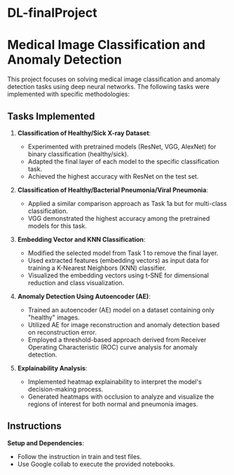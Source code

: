 # DL-finalProject
# Medical Image Classification and Anomaly Detection

This project focuses on solving medical image classification and anomaly detection tasks using deep neural networks. The following tasks were implemented with specific methodologies:

## Tasks Implemented

1. **Classification of Healthy/Sick X-ray Dataset**:
   - Experimented with pretrained models (ResNet, VGG, AlexNet) for binary classification (healthy/sick).
   - Adapted the final layer of each model to the specific classification task.
   - Achieved the highest accuracy with ResNet on the test set.

2. **Classification of Healthy/Bacterial Pneumonia/Viral Pneumonia**:
   - Applied a similar comparison approach as Task 1a but for multi-class classification.
   - VGG demonstrated the highest accuracy among the pretrained models for this task.

3. **Embedding Vector and KNN Classification**:
   - Modified the selected model from Task 1 to remove the final layer.
   - Used extracted features (embedding vectors) as input data for training a K-Nearest Neighbors (KNN) classifier.
   - Visualized the embedding vectors using t-SNE for dimensional reduction and class visualization.

4. **Anomaly Detection Using Autoencoder (AE)**:
   - Trained an autoencoder (AE) model on a dataset containing only "healthy" images.
   - Utilized AE for image reconstruction and anomaly detection based on reconstruction error.
   - Employed a threshold-based approach derived from Receiver Operating Characteristic (ROC) curve analysis for anomaly detection.

5. **Explainability Analysis**:
   - Implemented heatmap explainability to interpret the model's decision-making process.
   - Generated heatmaps with occlusion to analyze and visualize the regions of interest for both normal and pneumonia images.

## Instructions
**Setup and Dependencies**:
   - Follow the instruction in train and test files.
   - Use Google collab to execute the provided notebooks.

